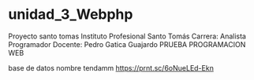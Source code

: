 # unidad_3_Webphp

Proyecto santo tomas Instituto Profesional Santo Tomás
Carrera: Analista Programador
Docente: Pedro Gatica Guajardo
PRUEBA PROGRAMACION WEB

base de datos nombre tendamm
https://prnt.sc/6oNueLEd-Ekn
